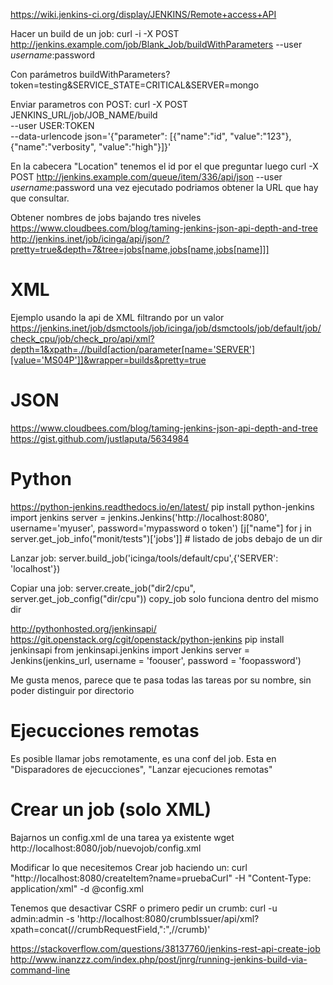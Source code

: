https://wiki.jenkins-ci.org/display/JENKINS/Remote+access+API

Hacer un build de un job:
curl -i -X POST  http://jenkins.example.com/job/Blank_Job/buildWithParameters --user $username:$password

Con parámetros
buildWithParameters?token=testing&SERVICE_STATE=CRITICAL&SERVER=mongo

Enviar parametros con POST:
curl -X POST JENKINS_URL/job/JOB_NAME/build \
  --user USER:TOKEN \
  --data-urlencode json='{"parameter": [{"name":"id", "value":"123"}, {"name":"verbosity", "value":"high"}]}'

En la cabecera "Location" tenemos el id por el que preguntar luego
curl -X POST http://jenkins.example.com/queue/item/336/api/json --user $username:$password
  una vez ejecutado podriamos obtener la URL que hay que consultar.

Obtener nombres de jobs bajando tres niveles
https://www.cloudbees.com/blog/taming-jenkins-json-api-depth-and-tree
http://jenkins.inet/job/icinga/api/json/?pretty=true&depth=7&tree=jobs[name,jobs[name,jobs[name]]]


# XML
Ejemplo usando la api de XML filtrando por un valor
https://jenkins.inet/job/dsmctools/job/icinga/job/dsmctools/job/default/job/check_cpu/job/check_pro/api/xml?depth=1&xpath=.//build[action/parameter[name='SERVER'][value='MS04P']]&wrapper=builds&pretty=true


# JSON
https://www.cloudbees.com/blog/taming-jenkins-json-api-depth-and-tree
https://gist.github.com/justlaputa/5634984


# Python
https://python-jenkins.readthedocs.io/en/latest/
  pip install python-jenkins
  import jenkins
  server = jenkins.Jenkins('http://localhost:8080', username='myuser', password='mypassword o token')
  [j["name"] for j in server.get_job_info("monit/tests")['jobs']] # listado de jobs debajo de un dir

  Lanzar job:
  server.build_job('icinga/tools/default/cpu',{'SERVER': 'localhost'})

  Copiar una job: server.create_job("dir2/cpu", server.get_job_config("dir/cpu"))
  copy_job solo funciona dentro del mismo dir


http://pythonhosted.org/jenkinsapi/
https://git.openstack.org/cgit/openstack/python-jenkins
  pip install jenkinsapi
  from jenkinsapi.jenkins import Jenkins
  server = Jenkins(jenkins_url, username = 'foouser', password = 'foopassword')

  Me gusta menos, parece que te pasa todas las tareas por su nombre, sin poder distinguir por directorio



# Ejecucciones remotas
Es posible llamar jobs remotamente, es una conf del job. Esta en "Disparadores de ejecucciones", "Lanzar ejecuciones remotas"



# Crear un job (solo XML)
Bajarnos un config.xml de una tarea ya existente
wget http://localhost:8080/job/nuevojob/config.xml

Modificar lo que necesitemos
Crear job haciendo un:
curl "http://localhost:8080/createItem?name=pruebaCurl" -H "Content-Type: application/xml" -d @config.xml

Tenemos que desactivar CSRF o primero pedir un crumb:
curl -u admin:admin -s 'http://localhost:8080/crumbIssuer/api/xml?xpath=concat(//crumbRequestField,":",//crumb)'

https://stackoverflow.com/questions/38137760/jenkins-rest-api-create-job
http://www.inanzzz.com/index.php/post/jnrg/running-jenkins-build-via-command-line
